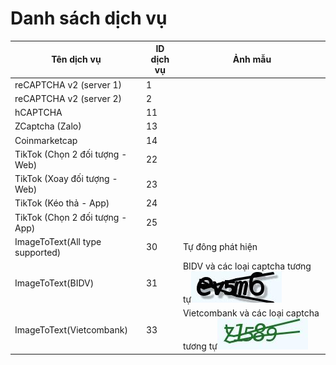 # Danh sách dịch vụ

| Tên dịch vụ                     | ID dịch vụ | Ảnh mẫu                                                                                                     |
| ------------------------------- | ---------- | ----------------------------------------------------------------------------------------------------------- |
| reCAPTCHA v2 (server 1)         | 1          |                                                                                                             |
| reCAPTCHA v2 (server 2)         | 2          |                                                                                                             |
| hCAPTCHA                        | 11         |                                                                                                             |
| ZCaptcha (Zalo)                 | 13         |                                                                                                             |
| Coinmarketcap                   | 14         |                                                                                                             |
| TikTok (Chọn 2 đối tượng - Web) | 22         |                                                                                                             |
| TikTok (Xoay đối tượng - Web)   | 23         |                                                                                                             |
| TikTok (Kéo thả - App)          | 24         |                                                                                                             |
| TikTok (Chọn 2 đối tượng - App) | 25         |                                                                                                             |
| ImageToText(All type supported) | 30         | Tự đông phát hiện                                                                                           |
| ImageToText(BIDV)               | 31         | BIDV và các loại captcha tương tự![](.gitbook/assets/8857ad09-76a8-f8f0-c462-c91696356841.jpg)              |
| ImageToText(Vietcombank)        | 33         | Vietcombank và các loại captcha tương tự![](<.gitbook/assets/ba06d359-7c01-0959-7d3b-6e504c090bda (1).jpg>) |
